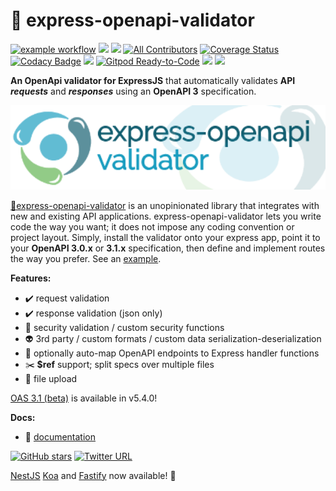 # 🦋 express-openapi-validator

[![example workflow](https://github.com/cdimascio/express-openapi-validator/actions/workflows/default.yml/badge.svg)](#) [![](https://img.shields.io/npm/v/express-openapi-validator.svg)](https://www.npmjs.com/package/express-openapi-validator) [![](https://img.shields.io/npm/dm/express-openapi-validator?color=blue)](https://www.npmjs.com/package/express-openapi-validator) [![All Contributors](https://img.shields.io/github/contributors/cdimascio/express-openapi-validator
)](#contributors) [![Coverage Status](https://coveralls.io/repos/github/cdimascio/express-openapi-validator/badge.svg?branch=master)](https://coveralls.io/github/cdimascio/express-openapi-validator?branch=master) [![Codacy Badge](https://api.codacy.com/project/badge/Grade/1570a06f609345ddb237114bbd6ceed7)](https://www.codacy.com/manual/cdimascio/express-openapi-validator?utm_source=github.com&utm_medium=referral&utm_content=cdimascio/express-openapi-validator&utm_campaign=Badge_Grade) [![](https://img.shields.io/gitter/room/cdimascio-oss/community?color=%23eb205a)](https://gitter.im/cdimascio-oss/community) [![Gitpod Ready-to-Code](https://img.shields.io/badge/Gitpod-Ready--to--Code-blue?logo=gitpod)](https://gitpod.io/#https://github.com/cdimascio/express-openapi-validator) [![](https://img.shields.io/badge/documentation-yes-informational)](https://cdimascio.github.io/express-openapi-validator-documentation/) [![](https://img.shields.io/badge/license-MIT-blue.svg)](#license)

**An OpenApi validator for ExpressJS** that automatically validates **API** _**requests**_ and _**responses**_ using an **OpenAPI 3** specification.

<p align="center">
<img src="https://raw.githubusercontent.com/cdimascio/express-openapi-validator/master/assets/express-openapi-validator-logo-v2.png" width="600">
</p>

[🦋express-openapi-validator](https://github.com/cdimascio/express-openapi-validator) is an unopinionated library that integrates with new and existing API applications. express-openapi-validator lets you write code the way you want; it does not impose any coding convention or project layout. Simply, install the validator onto your express app, point it to your **OpenAPI 3.0.x** or **3.1.x** specification, then define and implement routes the way you prefer. See an [example](https://cdimascio.github.io/express-openapi-validator-documentation/guide-standard/).

**Features:**

- ✔️ request validation
- ✔️ response validation (json only)
- 👮 security validation / custom security functions
- 👽 3rd party / custom formats / custom data serialization-deserialization
- 🧵 optionally auto-map OpenAPI endpoints to Express handler functions
- ✂️ **\$ref** support; split specs over multiple files
- 🎈 file upload

[OAS 3.1 (beta)](https://github.com/cdimascio/express-openapi-validator/pull/882) is available in v5.4.0!

**Docs:**
- 📖 [documentation](https://cdimascio.github.io/express-openapi-validator-documentation/)

[![GitHub stars](https://img.shields.io/github/stars/cdimascio/express-openapi-validator.svg?style=social&label=Star&maxAge=2592000)](https://GitHub.com/cdimascio/express-openapi-validator/stargazers/) [![Twitter URL](https://img.shields.io/twitter/url/https/github.com/cdimascio/express-openapi-validator.svg?style=social)](https://twitter.com/intent/tweet?text=Check%20out%20express-openapi-validator%20by%20%40CarmineDiMascio%20https%3A%2F%2Fgithub.com%2Fcdimascio%2Fexpress-openapi-validator%20%F0%9F%91%8D)

[NestJS](https://github.com/cdimascio/express-openapi-validator/tree/master/examples/9-nestjs)
[Koa](https://github.com/cdimascio/express-openapi-validator/tree/lerna-fastify/packages/koa-openapi-validator) and [Fastify](https://github.com/cdimascio/express-openapi-validator/tree/lerna-fastify/packages/fastify-openapi-validator) now available! 🚀
